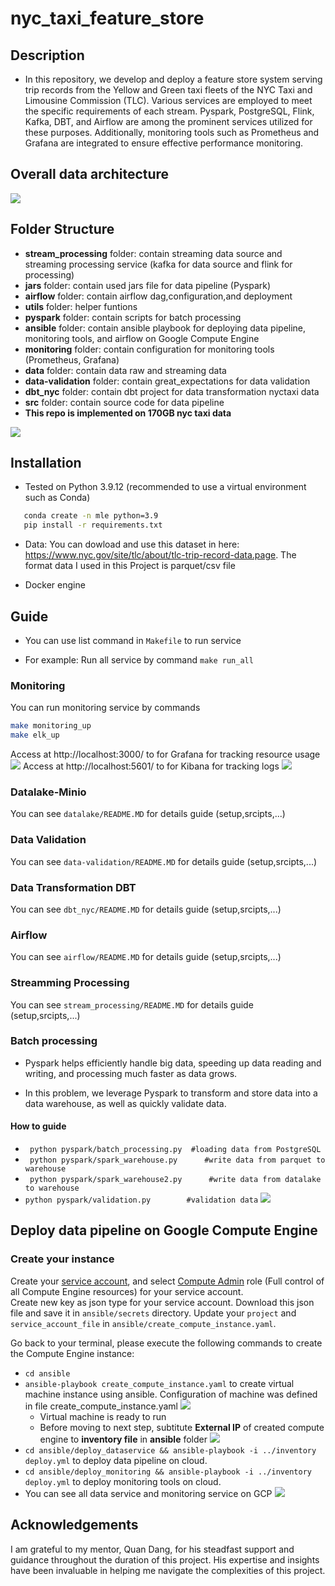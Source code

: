 # nyc_taxi_feature_store

## Description 

+ In this repository, we develop and deploy a feature store system serving trip records from the Yellow and Green taxi fleets of the NYC Taxi and Limousine Commission (TLC). Various services are employed to meet the specific requirements of each stream. Pyspark, PostgreSQL, Flink, Kafka, DBT, and Airflow are among the prominent services utilized for these purposes. Additionally, monitoring tools such as Prometheus and Grafana are integrated to ensure effective performance monitoring.

## Overall data architecture

![](imgs/architecture1.png)


## Folder Structure
+ **stream_processing** folder: contain streaming data source and streaming processing service (kafka for data source and flink for processing)
+ **jars** folder: contain used jars file for data pipeline (Pyspark)
+ **airflow** folder: contain airflow dag,configuration,and deployment
+ **utils** folder: helper funtions
+ **pyspark** folder: contain scripts for batch processing
+ **ansible** folder: contain ansible playbook for deploying data pipeline, monitoring tools, and airflow on Google Compute Engine
+ **monitoring** folder: contain configuration for monitoring tools (Prometheus, Grafana)
+ **data** folder: contain data raw and streaming data
+ **data-validation** folder: contain great_expectations for data validation
+ **dbt_nyc** folder: contain dbt project for data transformation nyctaxi data
+ **src** folder: contain source code for data pipeline
+ **This repo is implemented on 170GB nyc taxi data**

![](imgs/data.png)
## Installation
+ Tested on Python 3.9.12 (recommended to use a virtual environment such as Conda)
 ```bash
    conda create -n mle python=3.9
    pip install -r requirements.txt
 ```

+ Data: You can dowload and use this dataset in here: https://www.nyc.gov/site/tlc/about/tlc-trip-record-data.page. The format data I used in this Project is parquet/csv file

+ Docker engine
## Guide

+ You can use list command in `Makefile` to run service

+ For example: Run all service by command ```make run_all```
 ### Monitoring 
 You can run monitoring service by commands 
 ``` bash
 make monitoring_up
 make elk_up
 ```
 Access at http://localhost:3000/ to for Grafana for tracking resource usage 
  ![](imgs/grafana.png)
Access at http://localhost:5601/ to for Kibana for tracking logs
  ![](imgs/kibana.png)
### Datalake-Minio
 You can see `datalake/README.MD` for details guide (setup,srcipts,...)
### Data Validation
 You can see `data-validation/README.MD` for details guide (setup,srcipts,...)
### Data Transformation DBT
 You can see `dbt_nyc/README.MD` for details guide (setup,srcipts,...)  
### Airflow
 You can see `airflow/README.MD` for details guide (setup,srcipts,...)
### Streamming Processing
 You can see `stream_processing/README.MD` for details guide (setup,srcipts,...)
### Batch processing

+ Pyspark helps efficiently handle big data, speeding up data reading and writing, and processing much faster as data grows.

+ In this problem, we leverage Pyspark to transform and store data into a data warehouse, as well as quickly validate data.
#### How to guide

+ ``` python pyspark/batch_processing.py  #loading data from PostgreSQL```  
+ ``` python pyspark/spark_warehouse.py      #write data from parquet to warehouse```
+ ``` python pyspark/spark_warehouse2.py      #write data from datalake to warehouse```
+ ``` python pyspark/validation.py        #validation data ```
![](imgs/monitoring_architecture.png)

 
## Deploy data pipeline on Google Compute Engine
### Create your instance
Create your [service account](https://console.cloud.google.com/), and select [Compute Admin](https://cloud.google.com/compute/docs/access/iam#compute.admin) role (Full control of all Compute Engine resources) for your service account.  
Create new key as json type for your service account. Download this json file and save it in `ansible/secrets` directory. Update your `project` and `service_account_file` in `ansible/create_compute_instance.yaml`.

Go back to your terminal, please execute the following commands to create the Compute Engine instance:
+ ```cd ansible```
+ ```ansible-playbook create_compute_instance.yaml``` to create virtual machine instance using ansible. Configuration of machine was defined in file create_compute_instance.yaml
![](imgs/gcp.png)
    + Virtual machine is ready to run
    + Before moving to next step, subtitute **External IP** of created compute engine to **inventory file** in **ansible** folder
![](imgs/gcp1.png) 
+ ```cd ansible/deploy_dataservice && ansible-playbook -i ../inventory deploy.yml``` to deploy data pipeline on cloud.
+ ```cd ansible/deploy_monitoring && ansible-playbook -i ../inventory deploy.yml``` to deploy monitoring tools on cloud.
+ You can see all data service and monitoring service on GCP 
![](imgs/gcp3.png) 
## Acknowledgements
I am grateful to my mentor, Quan Dang, for his steadfast support and guidance throughout the duration of this project. His expertise and insights have been invaluable in helping me navigate the complexities of this project. 
